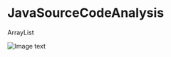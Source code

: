 # JavaSourceCodeAnalysis

ArrayList

![Image text](https://github.com/Augustvic/JavaSourceCodeAnalysis/blob/master/images/ArrayList.png)
